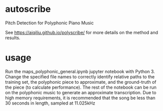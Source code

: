 # autoscribe
Pitch Detection for Polyphonic Piano Music

See https://aiqiliu.github.io/polyscribe/ for more details on the method and results.


# usage
Run the maps_polyphonic_general.ipynb jupyter notebook with Python 3. Change the specified file names to correctly identify relative paths to the training set, the polyphonic piece to approximate, and the ground-truth of the piece (to calculate performance). The rest of the notebook can be run on the polyphonic music to generate an approximate transcription. Due to high memory requirements, it is recommended that the song be less than 30 seconds in length, sampled at 11.025kHz

